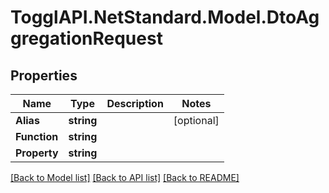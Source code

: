 # TogglAPI.NetStandard.Model.DtoAggregationRequest
## Properties

Name | Type | Description | Notes
------------ | ------------- | ------------- | -------------
**Alias** | **string** |  | [optional] 
**Function** | **string** |  | 
**Property** | **string** |  | 

[[Back to Model list]](../README.md#documentation-for-models) [[Back to API list]](../README.md#documentation-for-api-endpoints) [[Back to README]](../README.md)

